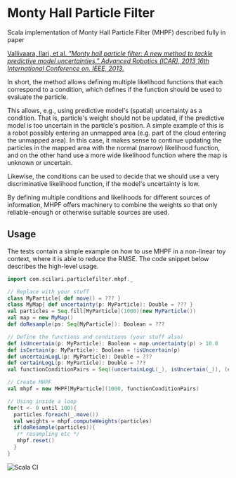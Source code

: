 Monty Hall Particle Filter
==========================
Scala implementation of Monty Hall Particle Filter (MHPF) described
fully in paper

[Vallivaara, Ilari, et al. 
*"Monty hall particle filter: A new method to tackle predictive model uncertainties." 
Advanced Robotics (ICAR), 2013 16th International Conference on. IEEE, 2013.*](http://ieeexplore.ieee.org/document/6766512/)


In short, the method allows defining multiple likelihood functions
that each correspond to a condition, which defines if the function
should be used to evaluate the particle. 

This allows, e.g., using predictive model's (spatial) uncertainty as a condition. That is, particle's weight should not
be updated, if the predictive model is too uncertain in the particle's position. 
A simple example of this is a robot possibly entering an unmapped area (e.g. part of the cloud entering the unmapped
area). In this case, it makes sense to continue updating the particles in the mapped area with the normal (narrow) likelihood
function, and on the other hand use a more wide likelihood function where the map is unknown or uncertain.

Likewise, the conditions can be used to decide that we should use a very discriminative likelihood function, if
the model's uncertainty is low. 

By defining multiple conditions and likelihoods for different
sources of information, MHPF offers machinery to combine the weights so that only reliable-enough or otherwise
suitable sources are used.

## Usage
The tests contain a simple example on how to use MHPF
in a non-linear toy context, where it is able to reduce the RMSE.
The code snippet below describes the high-level usage. 


```scala
import com.scilari.particlefilter.mhpf._

// Replace with your stuff
class MyParticle{ def move() = ??? }
class MyMap{ def uncertainty(p: MyParticle): Double = ??? }
val particles = Seq.fill[MyParticle](1000)(new MyParticle())
val map = new MyMap()
def doResample(ps: Seq[MyParticle]): Boolean = ???

// Define the functions and conditions (your stuff also)
def isUncertain(p: MyParticle): Boolean = map.uncertainty(p) > 10.0
def isCertain(p: MyParticle): Boolean = !isUncertain(p)
def uncertainLogL(p: MyParticle): Double = ???
def certainLogL(p: MyParticle): Double = ???
val functionConditionPairs = Seq((uncertainLogL(_), isUncertain(_)), (certainLogL(_), isCertain(_)))

// Create MHPF
val mhpf = new MHPF[MyParticle](1000, functionConditionPairs)

// Using inside a loop
for(t <- 0 until 100){
  particles.foreach(_.move())
  val weights = mhpf.computeWeights(particles)
  if(doResample(particles)){
   /* resampling etc */
   mhpf.reset()
  } 
}
```

![Scala CI](https://github.com/scilari/mhpf/workflows/Scala%20CI/badge.svg)
